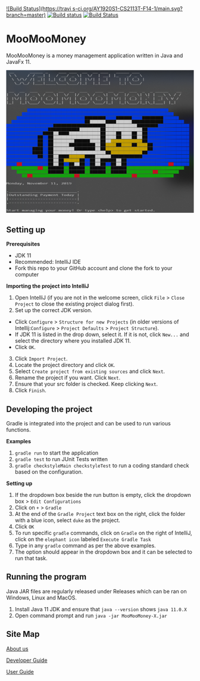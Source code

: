 [![Build Status](https://travi  s-ci.org/AY1920S1-CS2113T-F14-1/main.svg?branch=master)](https://travis-ci.org/AY1920S1-CS2113T-F14-1/main)  [![Build status](https://ci.appveyor.com/api/projects/status/smfjdes9c0yy98vi?svg=true)](https://ci.appveyor.com/project/Greatnest/main-7vh7t) [![Build Status](https://dev.azure.com/lindonng0501/MooMooMoney/_apis/build/status/AY1920S1-CS2113T-F14-1.main?branchName=master)](https://dev.azure.com/lindonng0501/MooMooMoney/_build/latest?definitionId=3&branchName=master)
# MooMooMoney
MooMooMoney is a money management application written in Java and JavaFx 11.

![Alt text](docs/images/Ui.png?raw=true "Ui Mockup")

## Setting up

**Prerequisites**

*   JDK 11
*   Recommended: IntelliJ IDE
*   Fork this repo to your GitHub account and clone the fork to your computer

**Importing the project into IntelliJ**

1.  Open IntelliJ (if you are not in the welcome screen, click `File` > `Close Project` to close the existing project dialog first).
2.  Set up the correct JDK version.
*   Click `Configure` > `Structure for new Projects` (in older versions of Intellij:`Configure` > `Project Defaults` > `Project Structure`).
*   If JDK 11 is listed in the drop down, select it. If it is not, click `New...` and select the directory where you installed JDK 11.
*   Click `OK`.
   
3.  Click `Import Project`.
4.  Locate the project directory and click `OK`.
5.  Select `Create project from existing sources` and click `Next`.
6.  Rename the project if you want. Click `Next`.
7.  Ensure that your src folder is checked. Keep clicking `Next`.
8.  Click `Finish`.

## Developing the project
Gradle is integrated into the project and can be used to run various functions.

**Examples**
1. `gradle run` to start the application
2. `gradle test` to run JUnit Tests written
3. `gradle checkstyleMain checkstyleTest` to run a coding standard check based on the configuration.

**Setting up**
1.  If the dropdown box beside the run button is empty, click the dropdown box > `Edit Configurations`  
2.  Click on `+` > `Gradle`
3.  At the end of the `Gradle Project` text box on the right, click the folder with a blue icon, select `duke` as the project.
4.  Click `OK`
5.  To run specific `gradle` commands, click on `Gradle` on the right of IntelliJ, click on the `elephant icon` labeled `Execute Gradle Task`
6.  Type in any `gradle` command as per the above examples.
7.  The option should appear in the dropdown box and it can be selected to run that task.

## Running the program
Java JAR files are regularly released under Releases which can be ran on Windows, Linux and MacOS.

1.  Install Java 11 JDK and ensure that `java --version` shows `java 11.0.X`
2.  Open command prompt and run `java -jar MooMooMoney-X.jar`

## Site Map

[About us](AboutUs.adoc)

[Developer Guide](%5BCS2113T-F14-1%5D%5BMooMooMoney%5DDeveloperGuide.pdf)

[User Guide](%5BCS2113T-F14-1%5D%5BMooMooMoney%5DUserGuide.pdf)


